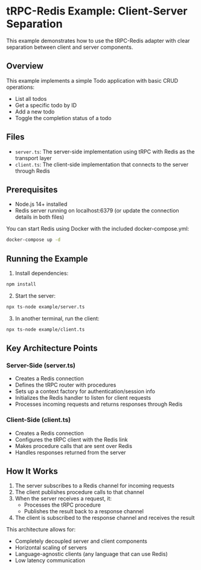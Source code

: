 # tRPC-Redis Example: Client-Server Separation

This example demonstrates how to use the tRPC-Redis adapter with clear separation between client and server components.

## Overview

This example implements a simple Todo application with basic CRUD operations:

- List all todos
- Get a specific todo by ID
- Add a new todo
- Toggle the completion status of a todo

## Files

- `server.ts`: The server-side implementation using tRPC with Redis as the transport layer
- `client.ts`: The client-side implementation that connects to the server through Redis

## Prerequisites

- Node.js 14+ installed
- Redis server running on localhost:6379 (or update the connection details in both files)

You can start Redis using Docker with the included docker-compose.yml:

```bash
docker-compose up -d
```

## Running the Example

1. Install dependencies:

```bash
npm install
```

2. Start the server:

```bash
npx ts-node example/server.ts
```

3. In another terminal, run the client:

```bash
npx ts-node example/client.ts
```

## Key Architecture Points

### Server-Side (server.ts)

- Creates a Redis connection
- Defines the tRPC router with procedures
- Sets up a context factory for authentication/session info
- Initializes the Redis handler to listen for client requests
- Processes incoming requests and returns responses through Redis

### Client-Side (client.ts)

- Creates a Redis connection
- Configures the tRPC client with the Redis link
- Makes procedure calls that are sent over Redis
- Handles responses returned from the server

## How It Works

1. The server subscribes to a Redis channel for incoming requests
2. The client publishes procedure calls to that channel
3. When the server receives a request, it:
   - Processes the tRPC procedure
   - Publishes the result back to a response channel
4. The client is subscribed to the response channel and receives the result

This architecture allows for:

- Completely decoupled server and client components
- Horizontal scaling of servers
- Language-agnostic clients (any language that can use Redis)
- Low latency communication
